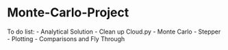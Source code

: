 # Monte-Carlo-Project
To do list:
    - Analytical Solution 
    - Clean up Cloud.py 
    - Monte Carlo - Stepper 
    - Plotting - Comparisons and Fly Through 
